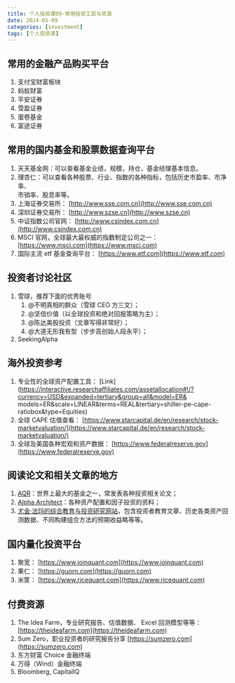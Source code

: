 ```yaml
---
title: 个人投资课09-常用投资工具与资源
date: 2024-05-09
categories: [investment]
tags: [个人投资课]
---
```


## 常用的金融产品购买平台

1. 支付宝财富板块
2. 蚂蚁财富
3. 平安证券
4. 雪盈证券
5. 蛋卷基金
6. 富途证券

## 常用的国内基金和股票数据查询平台

1. 天天基金网：可以查看基金业绩，规模，持仓，基金经理基本信息。
2. 理杏仁：可以查看各种股票、行业、指数的各种指标，包括历史市盈率、市净率、  
   市销率、股息率等。
3. 上海证券交易所： [http://www.sse.com.cn](http://www.sse.com.cn)
4. 深圳证券交易所： [http://www.szse.cn](http://www.szse.cn)
5. 中证指数公司官网： [http://www.csindex.com.cn](http://www.csindex.com.cn)
6. MSCI 官网，全球最大最权威的指数制定公司之一： [https://www.msci.com](https://www.msci.com)
7. 国际主流 etf 基金查询平台： [https://www.etf.com](https://www.etf.com)

## 投资者讨论社区

1. 雪球，推荐下面的优秀账号
   1. @不明真相的群众（雪球 CEO 方三文）；
   2. @坚信价值（以全球投资和绝对回报策略为主）；
   3. @陈达美股投资（文章写得非常好）；
   4. @大道无形我有型（步步高创始人段永平）；
2. SeekingAlpha

## 海外投资参考

1. 专业性的全球资产配置工具： [Link](https://interactive.researchaffiliates.com/assetallocation#!/?currency=USD&expanded=tertiary&group=all&model=ER& models=ER&scale=LINEAR&terms=REAL&tertiary=shiller-pe-cape-ratiobox&type=Equities)
2. 全球 CAPE 估值查看： [https://www.starcapital.de/en/research/stock-marketvaluation/](https://www.starcapital.de/en/research/stock-marketvaluation/)
3. 全球及美国各种宏观和资产数据： [https://www.federalreserve.gov](https://www.federalreserve.gov)

## 阅读论文和相关文章的地方

1. [AQR](https://www.aqr.com)：世界上最大的基金之一，常发表各种投资相关论文；
2. [Alpha Architect](https://alphaarchitect.com)：各种资产配置和因子投资的资料；
3. [尤金·法玛的综合教育与投资研究网站](https://www.ifa.com/portfolios/100/)，包含投资者教育文章、历史各类资产回测数据、不同构建组合方法的预期收益略等等。

## 国内量化投资平台

1. 聚宽： [https://www.joinquant.com](https://www.joinquant.com)
2. 果仁： [https://guorn.com](https://guorn.com)
3. 米筐： [https://www.ricequant.com](https://www.ricequant.com)

## 付费资源

1. The Idea Farm，专业研究报告、估值数据、 Excel 回测模型等等：  
   [https://theideafarm.com](https://theideafarm.com)
2. Sum Zero，职业投资者的研究报告分享 [https://sumzero.com](https://sumzero.com)
3. 东方财富 Choice 金融终端
4. 万得（Wind）金融终端
5. Bloomberg, CapitalIQ

